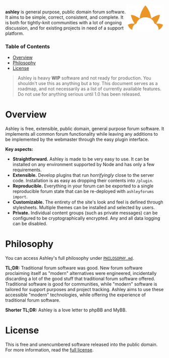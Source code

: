 
<img align="right" width="120" src="assets/logo.png">

**ashley** is general purpose, public domain forum software. It aims to be simple, correct, consistent, and complete. It is both for tightly-knit communities with a lot of ongoing discussion, and for existing projects in need of a support platform.

### Table of Contents

- [Overview](#overview)
- [Philosophy](#philosophy)
- [License](#license)

> Ashley is heavy **WIP** software and not ready for production. You shouldn't use this as anything but a toy. This document serves as a roadmap, and not necessarily as a list of currently available features. Do not use for anything serious until 1.0 has been released.

# Overview

Ashley is free, extensible, public domain, general purpose forum software. It implements all common forum functionality while leaving any additions to be implemented by the webmaster through the easy plugin interface.

**Key aspects:**

- **Straightforward.** Ashley is made to be very easy to use. It can be installed on any environment supported by Node and has only a few requirements.
- **Extensible.** Develop plugins that run _horrifyingly_ close to the server code. Installation is as easy as dropping their contents into `/plugin`.
- **Reproducible.** Everything in your forum can be exported to a single reproducible forum state that can be re-deployed with `ashleyforums import`.
- **Customizable.** The entirety of the site's look and feel is defined through stylesheets. Multiple themes can be installed and selected by users.
- **Private.** Individual content groups (such as private messages) can be configured to be cryptographically encrypted. Any and all data logging can be disabled.

# Philosophy

You can access Ashley's full philosophy under [`PHILOSOPHY.md`](./PHILOSOPHY.md).

**TL;DR:** Traditional forum software was good. New forum software proclaiming itself as "modern" alternatives were engineered, incidentally discarding a lot of the good stuff that traditional forum software offered. Traditional software is good for communities, while "modern" software is tailored for support purposes and project tracking. Ashley aims to use these accessible "modern" technologies, while offering the experience of traditional forum software.

**Shorter TL;DR:** Ashley is a love letter to phpBB and MyBB.

# License

This is free and unencumbered software released into the public domain. For more information, read the [full license](./LICENSE).
